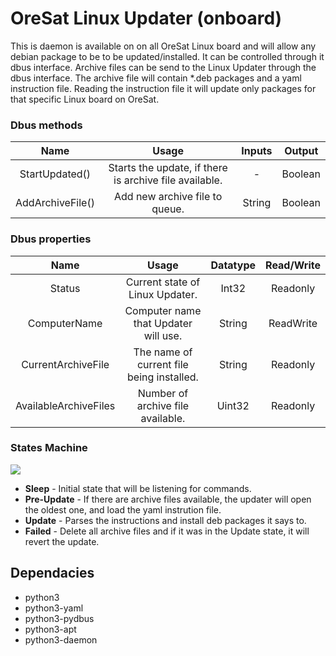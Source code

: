 # OreSat Linux Updater (onboard)
This is daemon is available on on all OreSat Linux board and will allow any debian package to be to be updated/installed. It can be controlled through it dbus interface. Archive files can be send to the Linux Updater through the dbus interface. The archive file will contain *.deb packages and a yaml instruction file. Reading the instruction file it will update only packages for that specific Linux board on OreSat.

### Dbus methods
| Name              | Usage                                                     | Inputs    | Output    |
| :---------------: | :-------------------------------------------------------: | :-------: | :-------: | 
| StartUpdated()    | Starts the update, if there is archive file available.    | -         | Boolean   |
| AddArchiveFile()  | Add new archive file to queue.                            | String    | Boolean   |

### Dbus properties
| Name                  | Usage                                             | Datatype  | Read/Write    |
| :-------------------: | :-----------------------------------------------: | :-------: | :-----------: |
| Status                | Current state of Linux Updater.                   | Int32     | Readonly      |
| ComputerName          | Computer name that Updater will use.              | String    | ReadWrite     |
| CurrentArchiveFile    | The name of current file being installed.         | String    | Readonly      |
| AvailableArchiveFiles | Number of archive file available.                 | Uint32    | Readonly      |

### States Machine
![]("https://github.com/oresat/oresat-linux/updater_onboard/docs/LinuxUpdaterStateMachine.jpg")
- **Sleep** - Initial state that will be listening for commands.
- **Pre-Update** - If there are archive files available, the updater will open the oldest one, and load the yaml instrution file.
- **Update** - Parses the instructions and install deb packages it says to.
- **Failed** - Delete all archive files and if it was in the Update state, it will revert the update.

## Dependacies
- python3
- python3-yaml
- python3-pydbus
- python3-apt
- python3-daemon

